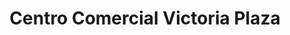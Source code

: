 ---
title: "Centro Comercial Victoria Plaza"
url: /caracas/centro-comercial-victoria-plaza/
shop: centro comercial
---